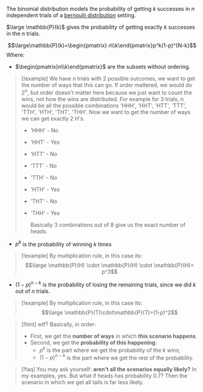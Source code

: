 The binomial distribution models the probability of getting $k$ successes in $n$ independent trials of a [bernoulli distribution](Bernoulli%20distribution.md) setting.

$\large \mathbb{P}(k)$ gives the probability of getting exactly $k$ successes in the $n$ trials.

$$\large\mathbb{P}(k)=\begin{pmatrix} 
n\\k\end{pmatrix}p^k(1-p)^{N-k}$$
Where:
- $\begin{pmatrix}n\\k\end{pmatrix}$ are the subsets without ordering.

> [!example]
> We have $n$ trials with 2 possible outcomes, we want to get the number of ways that this can go.
> If order mattered, we would do $2^n$, but order doesn't matter here because we just want to count the wins, not how the wins are distributed.
> For example for 3 trials, n would be all the possible combinations 'HHH', 'HHT', 'HTT', 'TTT', 'TTH', 'HTH', 'THT', 'THH'. Now we want to get the number of ways we can get exactly 2 H's.
> - 'HHH' - No
> - 'HHT' - Yes
> - 'HTT' - No
> - 'TTT' - No
> - 'TTH' - No
> - 'HTH' - Yes
> - 'THT' - No
> - 'THH' - Yes
>   
>   Basically 3 combinations out of 8 give us the exact number of heads.

- $p^k$ is the probability of winning $k$ times

> [!example]
> By multiplication rule, in this case its:
> $$\large \mathbb{P}(H) \cdot \mathbb{P}(H) \cdot \mathbb{P}(H)= p^3$$

- $(1-p)^{n - k}$ is the probability of losing the remaining trials, since we did $k$ out of $n$ trials.

> [!example]
> By multiplication rule, in this case its:
> $$\large \mathbb{P}(T)\cdot\mathbb{P}(T)=(1-p)^2$$

> [!hint] wtf?
> Basically, in order:
> - First, we get the **number of ways** in which **this scenario happens**.
> - Second, we get the **probability of this happening**:
> 	- $p^k$ is the part where we get the probability of the $k$ wins;
> 	- $(1-p)^{n-k}$ is the part where we get the rest of the probability.

> [!faq]
> You may ask yourself: **aren't all the scenarios equally likely?**
> In my examples, yes. But what if heads has probability 0.7?
> Then the scenario in which we get all tails is far less likely.

